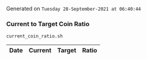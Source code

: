 Generated on `Tuesday 28-September-2021 at 06:40:44`

### Current to Target Coin Ratio
`current_coin_ratio.sh`

Date|Current|Target|Ratio
---|---|---|---

